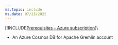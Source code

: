 ```yaml
---
ms.topic: include
ms.date: 07/23/2025
---
```


[!INCLUDE[Prerequisites - Azure subscription](../../includes/prerequisites-azure-subscription.md)]\

- An Azure Cosmos DB for Apache Gremlin account
